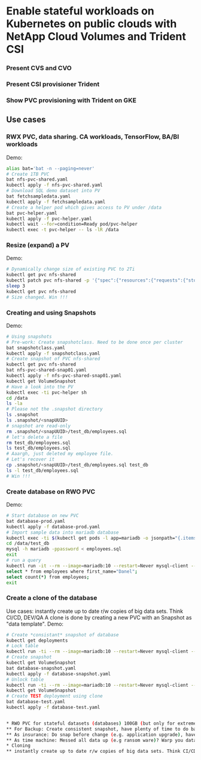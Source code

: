# Enable stateful workloads on Kubernetes on public clouds with NetApp Cloud Volumes and Trident CSI

### Present CVS and CVO
### Present CSI provisioner Trident 
### Show PVC provisioning with Trident on GKE

## Use cases
### RWX PVC, data sharing. CA workloads, TensorFlow, BA/BI workloads
Demo:
```bash
alias bat='bat -n --paging=never'
# Create 1TB PVC
bat nfs-pvc-shared.yaml
kubectl apply -f nfs-pvc-shared.yaml
# Download SQL demo dataset into PV
bat fetchsampledata.yaml
kubectl apply -f fetchsampledata.yaml
# Create a helper pod which gives access to PV under /data
bat pvc-helper.yaml
kubectl apply -f pvc-helper.yaml
kubectl wait --for=condition=Ready pod/pvc-helper
kubectl exec -t pvc-helper -- ls -lR /data
```
### Resize (expand) a PV
Demo:
```bash
# Dynamically change size of existing PVC to 2Ti
kubectl get pvc nfs-shared 
kubectl patch pvc nfs-shared -p '{"spec":{"resources":{"requests":{"storage":"2Ti"}}}}'
sleep 3
kubectl get pvc nfs-shared
# Size changed. Win !!!
```
### Creating and using Snapshots
Demo:
```bash
# Using snapshots
# Pre-work: Create snapshotclass. Need to be done once per cluster
bat snapshotclass.yaml
kubectl apply -f snapshotclass.yaml
# Create snapshot of PVC nfs-shared
kubectl get pvc nfs-shared
bat nfs-pvc-shared-snap01.yaml
kubectl apply -f nfs-pvc-shared-snap01.yaml
kubectl get VolumeSnapshot
# Have a look into the PV
kubectl exec -ti pvc-helper sh
cd /data
ls -la
# Please not the .snapshot directory
ls .snapshot
ls .snapshot/<snapUUID>
# snapshot are read-only
rm .snapshot/<snapUUID>/test_db/employees.sql
# let's delete a file
rm test_db/employees.sql
ls test_db/employees.sql
# Aaargh, just deleted my employee file.
# Let's recover it
cp .snapshot/<snapUUID>/test_db/employees.sql test_db
ls -l test_db/employees.sql
# Win !!!
```
### Create database on RWO PVC
Demo:
```bash
# Start database on new PVC
bat database-prod.yaml
kubectl apply -f database-prod.yaml
# Import sample data into mariadb database
kubectl exec -ti $(kubectl get pods -l app=mariadb -o jsonpath="{.items[].metadata.name}") -- bash
cd /data/test_db
mysql -h mariadb -ppassword < employees.sql
exit
# run a query
kubectl run -it --rm --image=mariadb:10 --restart=Never mysql-client -- mysql -h mariadb -ppassword employees
select * from employees where first_name="Danel";
select count(*) from employees;
exit
```

### Create a clone of the database
Use cases: instantly create up to date r/w copies of big data sets. Think CI/CD, DEV/QA
A clone is done by creating a new PVC with an Snapshot as "data template".
Demo:
```bash
# Create *consistant* snapshot of database
kubectl get deployments
# Lock table
kubectl run -ti --rm --image=mariadb:10 --restart=Never mysql-client -- mysql -h mariadb -ppassword employees -e 'FLUSH TABLES WITH READ LOCK;'
# Create snapshot
kubectl get VolumeSnapshot
bat database-snapshot.yaml
kubectl apply -f database-snapshot.yaml
# Unlock table
kubectl run -ti --rm --image=mariadb:10 --restart=Never mysql-client -- mysql -h mariadb -ppassword employees -e 'UNLOCK TABLES;'
kubectl get VolumeSnapshot
# Create TEST deployment using clone
bat database-test.yaml
kubectl apply -f database-test.yaml


* RWO PVC for stateful datasets (databases) 100GB (but only for extreme)
** For Backup: Create consistent snapshot, have plenty of time to do backup data
** As insurance: Do snap before change (e.g. application upgrade), have instant access to old data. = git versioning for your data
** As time machine: Messed all data up (e.g ransom ware)? Warp you data back in time to a good state
* Cloning
** instantly create up to date r/w copies of big data sets. Think CI/CD, DEV/QA
